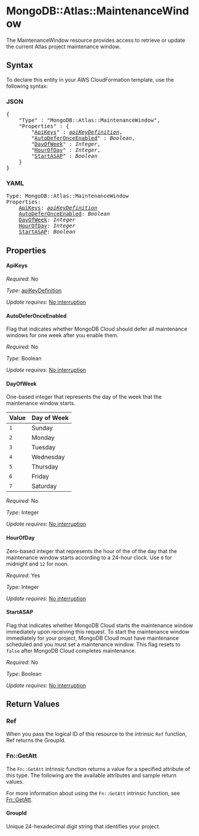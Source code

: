 # MongoDB::Atlas::MaintenanceWindow

The MaintenanceWindow resource provides access to retrieve or update the current Atlas project maintenance window.

## Syntax

To declare this entity in your AWS CloudFormation template, use the following syntax:

### JSON

<pre>
{
    "Type" : "MongoDB::Atlas::MaintenanceWindow",
    "Properties" : {
        "<a href="#apikeys" title="ApiKeys">ApiKeys</a>" : <i><a href="apikeydefinition.md">apiKeyDefinition</a></i>,
        "<a href="#autodeferonceenabled" title="AutoDeferOnceEnabled">AutoDeferOnceEnabled</a>" : <i>Boolean</i>,
        "<a href="#dayofweek" title="DayOfWeek">DayOfWeek</a>" : <i>Integer</i>,
        "<a href="#hourofday" title="HourOfDay">HourOfDay</a>" : <i>Integer</i>,
        "<a href="#startasap" title="StartASAP">StartASAP</a>" : <i>Boolean</i>
    }
}
</pre>

### YAML

<pre>
Type: MongoDB::Atlas::MaintenanceWindow
Properties:
    <a href="#apikeys" title="ApiKeys">ApiKeys</a>: <i><a href="apikeydefinition.md">apiKeyDefinition</a></i>
    <a href="#autodeferonceenabled" title="AutoDeferOnceEnabled">AutoDeferOnceEnabled</a>: <i>Boolean</i>
    <a href="#dayofweek" title="DayOfWeek">DayOfWeek</a>: <i>Integer</i>
    <a href="#hourofday" title="HourOfDay">HourOfDay</a>: <i>Integer</i>
    <a href="#startasap" title="StartASAP">StartASAP</a>: <i>Boolean</i>
</pre>

## Properties

#### ApiKeys

_Required_: No

_Type_: <a href="apikeydefinition.md">apiKeyDefinition</a>

_Update requires_: [No interruption](https://docs.aws.amazon.com/AWSCloudFormation/latest/UserGuide/using-cfn-updating-stacks-update-behaviors.html#update-no-interrupt)

#### AutoDeferOnceEnabled

Flag that indicates whether MongoDB Cloud should defer all maintenance windows for one week after you enable them.

_Required_: No

_Type_: Boolean

_Update requires_: [No interruption](https://docs.aws.amazon.com/AWSCloudFormation/latest/UserGuide/using-cfn-updating-stacks-update-behaviors.html#update-no-interrupt)

#### DayOfWeek

One-based integer that represents the day of the week that the maintenance window starts.

| Value | Day of Week |
|---|---|
| `1` | Sunday |
| `2` | Monday |
| `3` | Tuesday |
| `4` | Wednesday |
| `5` | Thursday |
| `6` | Friday |
| `7` | Saturday |


_Required_: No

_Type_: Integer

_Update requires_: [No interruption](https://docs.aws.amazon.com/AWSCloudFormation/latest/UserGuide/using-cfn-updating-stacks-update-behaviors.html#update-no-interrupt)

#### HourOfDay

Zero-based integer that represents the hour of the of the day that the maintenance window starts according to a 24-hour clock. Use `0` for midnight and `12` for noon.

_Required_: Yes

_Type_: Integer

_Update requires_: [No interruption](https://docs.aws.amazon.com/AWSCloudFormation/latest/UserGuide/using-cfn-updating-stacks-update-behaviors.html#update-no-interrupt)

#### StartASAP

Flag that indicates whether MongoDB Cloud starts the maintenance window immediately upon receiving this request. To start the maintenance window immediately for your project, MongoDB Cloud must have maintenance scheduled and you must set a maintenance window. This flag resets to `false` after MongoDB Cloud completes maintenance.

_Required_: No

_Type_: Boolean

_Update requires_: [No interruption](https://docs.aws.amazon.com/AWSCloudFormation/latest/UserGuide/using-cfn-updating-stacks-update-behaviors.html#update-no-interrupt)

## Return Values

### Ref

When you pass the logical ID of this resource to the intrinsic `Ref` function, Ref returns the GroupId.

### Fn::GetAtt

The `Fn::GetAtt` intrinsic function returns a value for a specified attribute of this type. The following are the available attributes and sample return values.

For more information about using the `Fn::GetAtt` intrinsic function, see [Fn::GetAtt](https://docs.aws.amazon.com/AWSCloudFormation/latest/UserGuide/intrinsic-function-reference-getatt.html).

#### GroupId

Unique 24-hexadecimal digit string that identifies your project.

